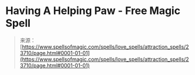 <!--yml
category: 未分类
date: 2024-06-12 19:09:01
-->

# Having A Helping Paw - Free Magic Spell

> 来源：[https://www.spellsofmagic.com/spells/love_spells/attraction_spells/23710/page.html#0001-01-01](https://www.spellsofmagic.com/spells/love_spells/attraction_spells/23710/page.html#0001-01-01)